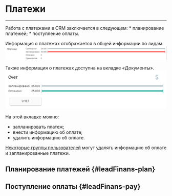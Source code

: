 # Платежи
<hr>
Работа с платежами в CRM заключается в следующем:
* планирование платежей;
* поступление оплаты.

Информация о платежах отображается в общей информации по лидам.
![](/assets/payments.png)

Также информация о платежах доступна на вкладке «Документы».
![](/assets/docs-schet.png)

На этой вкладке можно:
* запланировать платеж;
* внести информацию об оплате;
* удалить информацию об оплате.

[Некоторые группы пользователей]() могут удалять информацию об оплате и запланированные платежи.

## Планирование платежей {#leadFinans-plan}
 
## Поступление оплаты {#leadFinans-pay}


